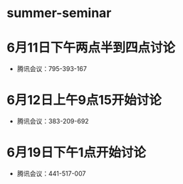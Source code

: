 # summer-seminar

# 6月11日下午两点半到四点讨论
- 腾讯会议：795-393-167

# 6月12日上午9点15开始讨论
- 腾讯会议：383-209-692

# 6月19日下午1点开始讨论
- 腾讯会议：441-517-007
